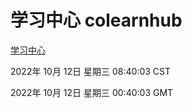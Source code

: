 # 学习中心 colearnhub
[学习中心](http://27.19.33.125:56308/colearnhub/)

2022年 10月 12日 星期三 08:40:03 CST

2022年 10月 12日 星期三 00:40:03 GMT
